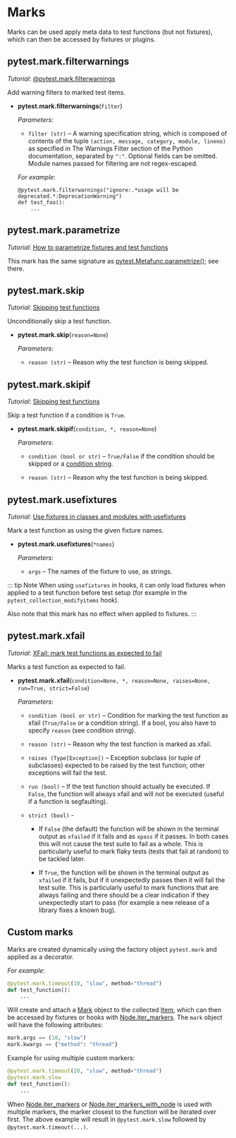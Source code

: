 # Marks

Marks can be used apply meta data to test functions (but not fixtures), which can then be accessed by fixtures or plugins.

## pytest.mark.filterwarnings

*Tutorial*: [@pytest.mark.filterwarnings](https://docs.pytest.org/en/latest/how-to/capture-warnings.html#filterwarnings)

Add warning filters to marked test items.

- **pytest.mark.filterwarnings**(`filter`)

    *Parameters*:

    - `filter (str)` – A warning specification string, which is composed of contents of the tuple `(action, message, category, module, lineno)` as specified in The Warnings Filter section of the Python documentation, separated by `":"`. Optional fields can be omitted. Module names passed for filtering are not regex-escaped.

    *For example*:

    ```shell
    @pytest.mark.filterwarnings("ignore:.*usage will be deprecated.*:DeprecationWarning")
    def test_foo():
        ...
    ```

## pytest.mark.parametrize

*Tutorial*: [How to parametrize fixtures and test functions](https://docs.pytest.org/en/latest/how-to/parametrize.html#parametrize)

This mark has the same signature as [pytest.Metafunc.parametrize()](https://docs.pytest.org/en/latest/reference/reference.html#pytest.Metafunc.parametrize); see there.

## pytest.mark.skip

*Tutorial*: [Skipping test functions](https://docs.pytest.org/en/latest/how-to/skipping.html#skip)

Unconditionally skip a test function.

- **pytest.mark.skip**(`reason=None`)

    *Parameters*:

    - `reason (str)` – Reason why the test function is being skipped.

## pytest.mark.skipif

*Tutorial*: [Skipping test functions](https://docs.pytest.org/en/latest/how-to/skipping.html#skipif)

Skip a test function if a condition is `True`.

- **pytest.mark.skipif**(`condition, *, reason=None`)

    *Parameters*:

    - `condition (bool or str)` – `True/False` if the condition should be skipped or a [condition string](https://docs.pytest.org/en/latest/historical-notes.html#string-conditions).

    - `reason (str)` – Reason why the test function is being skipped.

## pytest.mark.usefixtures

*Tutorial*: [Use fixtures in classes and modules with usefixtures](https://docs.pytest.org/en/latest/how-to/fixtures.html#usefixtures)

Mark a test function as using the given fixture names.

- **pytest.mark.usefixtures**(`*names`)

    *Parameters*:

    - `args` – The names of the fixture to use, as strings.

::: tip Note
When using `usefixtures` in hooks, it can only load fixtures when applied to a test function before test setup (for example in the `pytest_collection_modifyitems` hook).

Also note that this mark has no effect when applied to fixtures.
:::

## pytest.mark.xfail

*Tutorial*: [XFail: mark test functions as expected to fail](https://docs.pytest.org/en/latest/how-to/skipping.html#xfail)

Marks a test function as expected to fail.

- **pytest.mark.xfail**(`condition=None, *, reason=None, raises=None, run=True, strict=False`)

    *Parameters*:

    - `condition (bool or str)` – Condition for marking the test function as xfail (`True/False` or a condition string). If a bool, you also have to specify `reason` (see condition string).

    - `reason (str)` – Reason why the test function is marked as xfail.

    - `raises (Type[Exception])` – Exception subclass (or tuple of subclasses) expected to be raised by the test function; other exceptions will fail the test.

    - `run (bool)` – If the test function should actually be executed. If `False`, the function will always xfail and will not be executed (useful if a function is segfaulting).

    - `strict (bool)` -  

        - If `False` (the default) the function will be shown in the terminal output as `xfailed` if it fails and as `xpass` if it passes. In both cases this will not cause the test suite to fail as a whole. This is particularly useful to mark flaky tests (tests that fail at random) to be tackled later.

        - If `True`, the function will be shown in the terminal output as `xfailed` if it fails, but if it unexpectedly passes then it will fail the test suite. This is particularly useful to mark functions that are always failing and there should be a clear indication if they unexpectedly start to pass (for example a new release of a library fixes a known bug).

## Custom marks

Marks are created dynamically using the factory object `pytest.mark` and applied as a decorator.

*For example*:

```python
@pytest.mark.timeout(10, "slow", method="thread")
def test_function():
    ...
```

Will create and attach a [Mark](https://docs.pytest.org/en/latest/reference/reference.html#pytest.Mark) object to the collected [Item](https://docs.pytest.org/en/latest/reference/reference.html#pytest.Item), which can then be accessed by fixtures or hooks with [Node.iter_markers](https://docs.pytest.org/en/latest/reference/reference.html#pytest.nodes.Node.iter_markers). The `mark` object will have the following attributes:

```python
mark.args == (10, "slow")
mark.kwargs == {"method": "thread"}
```

Example for using multiple custom markers:

```python
@pytest.mark.timeout(10, "slow", method="thread")
@pytest.mark.slow
def test_function():
    ...
```

When [Node.iter_markers](https://docs.pytest.org/en/latest/reference/reference.html#pytest.nodes.Node.iter_markers) or [Node.iter_markers_with_node](https://docs.pytest.org/en/latest/reference/reference.html#pytest.nodes.Node.iter_markers_with_node) is used with multiple markers, the marker closest to the function will be iterated over first. The above example will result in `@pytest.mark.slow` followed by `@pytest.mark.timeout(...)`.